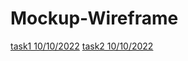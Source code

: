 # Mockup-Wireframe
[task1 10/10/2022](https://miro.com/app/board/uXjVPPXZ2G0=/?share_link_id=102174762923)
[task2 10/10/2022](https://miro.com/app/board/uXjVPOhLmhU=/?share_link_id=387871606832)
